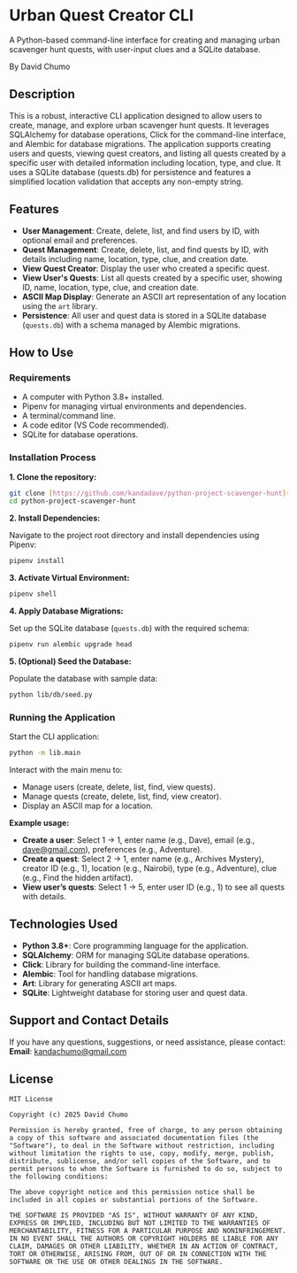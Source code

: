 # Urban Quest Creator CLI

A Python-based command-line interface for creating and managing urban scavenger hunt quests, with user-input clues and a SQLite database.

By David Chumo

## Description

This is a robust, interactive CLI application designed to allow users to create, manage, and explore urban scavenger hunt quests. It leverages SQLAlchemy for database operations, Click for the command-line interface, and Alembic for database migrations. The application supports creating users and quests, viewing quest creators, and listing all quests created by a specific user with detailed information including location, type, and clue. It uses a SQLite database (quests.db) for persistence and features a simplified location validation that accepts any non-empty string.



## Features

- **User Management**: Create, delete, list, and find users by ID, with optional email and preferences.
- **Quest Management**: Create, delete, list, and find quests by ID, with details including name, location, type, clue, and creation date.
- **View Quest Creator**: Display the user who created a specific quest.
- **View User's Quests**: List all quests created by a specific user, showing ID, name, location, type, clue, and creation date.
- **ASCII Map Display**: Generate an ASCII art representation of any location using the `art` library.
- **Persistence**: All user and quest data is stored in a SQLite database (`quests.db`) with a schema managed by Alembic migrations.

## How to Use

### Requirements

- A computer with Python 3.8+ installed.
- Pipenv for managing virtual environments and dependencies.
- A terminal/command line.
- A code editor (VS Code recommended).
- SQLite for database operations.

### Installation Process

**1. Clone the repository:**

```bash
git clone [https://github.com/kandadave/python-project-scavenger-hunt](https://github.com/kandadave/python-project-scavenger-hunt)
cd python-project-scavenger-hunt
````

**2. Install Dependencies:**

Navigate to the project root directory and install dependencies using Pipenv:

```bash
pipenv install
```

**3. Activate Virtual Environment:**

```bash
pipenv shell
```

**4. Apply Database Migrations:**

Set up the SQLite database (`quests.db`) with the required schema:

```bash
pipenv run alembic upgrade head
```

**5. (Optional) Seed the Database:**

Populate the database with sample data:

```bash
python lib/db/seed.py
```

### Running the Application

Start the CLI application:

```bash
python -m lib.main
```

Interact with the main menu to:

  - Manage users (create, delete, list, find, view quests).
  - Manage quests (create, delete, list, find, view creator).
  - Display an ASCII map for a location.

**Example usage:**

  - **Create a user**: Select 1 -\> 1, enter name (e.g., Dave), email (e.g., dave@gmail.com), preferences (e.g., Adventure).
  - **Create a quest**: Select 2 -\> 1, enter name (e.g., Archives Mystery), creator ID (e.g., 1), location (e.g., Nairobi), type (e.g., Adventure), clue (e.g., Find the hidden artifact).
  - **View user’s quests**: Select 1 -\> 5, enter user ID (e.g., 1) to see all quests with details.

## Technologies Used

  - **Python 3.8+**: Core programming language for the application.
  - **SQLAlchemy**: ORM for managing SQLite database operations.
  - **Click**: Library for building the command-line interface.
  - **Alembic**: Tool for handling database migrations.
  - **Art**: Library for generating ASCII art maps.
  - **SQLite**: Lightweight database for storing user and quest data.

## Support and Contact Details

If you have any questions, suggestions, or need assistance, please contact:
**Email**: kandachumo@gmail.com

## License

```
MIT License

Copyright (c) 2025 David Chumo

Permission is hereby granted, free of charge, to any person obtaining a copy of this software and associated documentation files (the "Software"), to deal in the Software without restriction, including without limitation the rights to use, copy, modify, merge, publish, distribute, sublicense, and/or sell copies of the Software, and to permit persons to whom the Software is furnished to do so, subject to the following conditions:

The above copyright notice and this permission notice shall be included in all copies or substantial portions of the Software.

THE SOFTWARE IS PROVIDED "AS IS", WITHOUT WARRANTY OF ANY KIND, EXPRESS OR IMPLIED, INCLUDING BUT NOT LIMITED TO THE WARRANTIES OF MERCHANTABILITY, FITNESS FOR A PARTICULAR PURPOSE AND NONINFRINGEMENT. IN NO EVENT SHALL THE AUTHORS OR COPYRIGHT HOLDERS BE LIABLE FOR ANY CLAIM, DAMAGES OR OTHER LIABILITY, WHETHER IN AN ACTION OF CONTRACT, TORT OR OTHERWISE, ARISING FROM, OUT OF OR IN CONNECTION WITH THE SOFTWARE OR THE USE OR OTHER DEALINGS IN THE SOFTWARE.
```

